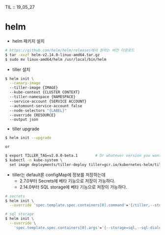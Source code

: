 TIL :: 19_05_27

# helm 
- helm 패키지 설치
```sh
# https://github.com/helm/helm/releases에서 원하는 버전 다운로드
$ tar -xvzf helm-v2.14.0-linux-amd64.tar.gz
$ sudo mv linux-amd64/helm /usr/local/bin/helm
```

- tiller 설치
```sh
$ helm init \
  --canary-image
  --tiller-image {IMAGE}
  --kube-context {CLUSTER CONTEXT}
  --tiller-namespace {NAMESPACE}
  --service-account {SERVICE ACCOUNT}
  --automount-service-account false 
  --node-selectors "{LABEL}"
  --override {RESOURCE}
  --output json
```

- tiller upgrade
```sh
$ helm init --upgrade

or

$ export TILLER_TAG=v2.0.0-beta.1        # Or whatever version you want
$ kubectl -n kube-system \
  set image deployments/tiller-deploy tiller=gcr.io/kubernetes-helm/tiller:$TILLER_TAG
```

- tiller는 default론 configMap에 정보를 저장하는데 
  - 2.7.0부터 Secrets에 베타 기능으로 저장이 가능하다.
  - 2.14.0부터 SQL storage에 베타 기능으로 저장이 가능하다.
```sh
# secrets
$ helm init \
  --override 'spec.template.spec.containers[0].command'='{/tiller,--storage=secret}'

# sql storage
$ helm init \
  --override \
    'spec.template.spec.containers[0].args'='{--storage=sql,--sql-dialect=postgres,--sql-connection-string=postgresql://tiller-postgres:5432/helm?user=helm&password=changeme}'
```